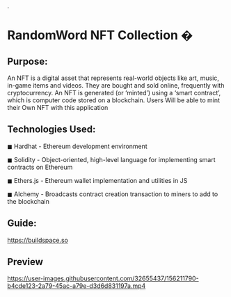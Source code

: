 .
# RandomWord NFT Collection �


## Purpose:

An NFT is a digital asset that represents real-world objects like art, music, in-game items and videos. They are bought and sold online, frequently with cryptocurrency. An NFT is generated (or ‘minted’) using a ‘smart contract’, which is computer code stored on a blockchain. Users Will be able to mint their Own NFT with this application


## Technologies Used:

◼ Hardhat - Ethereum development environment

◼ Solidity - Object-oriented, high-level language for implementing smart contracts on Ethereum

◼ Ethers.js - Ethereum wallet implementation and utilities in JS

◼ Alchemy - Broadcasts contract creation transaction to miners to add to the blockchain



## Guide:

https://buildspace.so

## Preview

https://user-images.githubusercontent.com/32655437/156211790-b4cde123-2a79-45ac-a79e-d3d6d831197a.mp4

